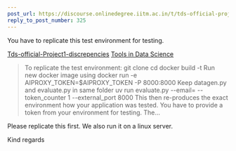 ```yaml
---
post_url: https://discourse.onlinedegree.iitm.ac.in/t/tds-official-project1-discrepencies/171141/326
reply_to_post_number: 325
---
```

You have to replicate this test environment for testing.


[Tds-official-Project1-discrepencies](https://discourse.onlinedegree.iitm.ac.in/t/tds-official-project1-discrepencies/171141/316) [Tools in Data Science](/c/courses/tds-kb/34)

> To replicate the test environment:
> git clone <your repo url>
> cd <your repo directory>
> docker build -t <your image name>
> Run new docker image using
> docker run -e AIPROXY\_TOKEN=$AIPROXY\_TOKEN -P 8000:8000 <your image name>
> Keep datagen.py and evaluate.py in same folder
> uv run evaluate.py --email=<any email> --token\_counter 1 --external\_port 8000
> This then re-produces the exact environment how your application was tested.
> You have to provide a token from your environment for testing.
> The…

Please replicate this first. We also run it on a linux server.

Kind regards